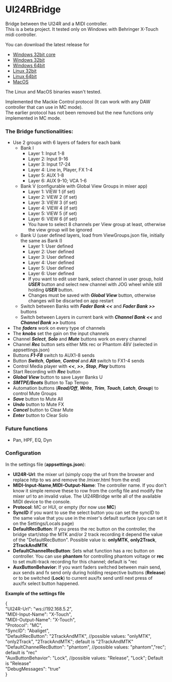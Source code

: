 # UI24RBridge
Bridge between the UI24R and a MIDI controller.\
This is a beta project. It tested only on Windows with Behringer X-Touch midi controller.

You can download the latest release for
- [Windows 32bit core](https://github.com/MatthewInch/UI24RBridge/blob/master/UI24RBridgeTest/Publish/win-x86-core.rar)
- [Windows 32bit](https://github.com/MatthewInch/UI24RBridge/blob/master/UI24RBridgeTest/Publish/win-x86.rar)
- [Windows 64bit](https://github.com/MatthewInch/UI24RBridge/blob/master/UI24RBridgeTest/Publish/win-x64.rar)
- [Linux 32bit](https://github.com/MatthewInch/UI24RBridge/blob/master/UI24RBridgeTest/Publish/linux-x86.rar)
- [Linux 64bit](https://github.com/MatthewInch/UI24RBridge/blob/master/UI24RBridgeTest/Publish/linux-x64.rar)
- [MacOS](https://github.com/MatthewInch/UI24RBridge/blob/master/UI24RBridgeTest/Publish/MacOS.rar)

The Linux and MacOS binaries wasn't tested.

Implemented the Mackie Control protocol (It can work with any DAW controller that can use in MC mode).\
The earlier protocol has not been removed but the new functions only implemented in MC mode.



### The Bridge functionalities:
 - Use 2 groups with 6 layers of faders for each bank
	- Bank I
		- Layer 1: Input 1-8
		- Layer 2: Input 9-16
		- Layer 3: Input 17-24
		- Layer 4: Line in, Player, FX 1-4
		- Layer 5: AUX 1-8
		- Layer 6: AUX 9-10; VCA 1-6
	- Bank V (configurable with Global View Groups in mixer app)
		- Layer 1: VIEW 1 (if set)
		- Layer 2: VIEW 2 (if set)
		- Layer 3: VIEW 3 (if set)
		- Layer 4: VIEW 4 (if set)
		- Layer 5: VIEW 5 (if set)
		- Layer 6: VIEW 6 (if set)
		- You have to select 8 channels per View group at least, otherwise the view group will be ignored
	- Bank U (user defined layers, load from ViewGroups.json file, initially the same as Bank I)
		- Layer 1: User defined
		- Layer 2: User defined
		- Layer 3: User defined
		- Layer 4: User defined
		- Layer 5: User defined
		- Layer 6: User defined
		- If you want to edit user bank, select channel in user group, hold ***USER*** button and select new channel with JOG wheel while still holding ***USER*** button.
		- Changes must be saved with ***Global View*** button, otherwise changes will be discarted on app restart
	- Switch between Banks with ***Fader Bank <<*** and ***Fader Bank >>*** buttons
	- Switch between Layers in current bank with ***Channel Bank <<*** and ***Channel Bank >>*** buttons
 - The ***faders*** work on every type of channels
 - The ***knobs*** set the gain on the input channels
 - Channel ***Select***, ***Solo*** and ***Mute*** buttons work on every channel
 - Channel ***Rec*** button sets either Mtk rec or Phantom 48V (selected in appsettings.json)
 - Buttons ***F1-F8*** switch to AUX1-8 sends
 - Button ***Switch***, ***Option***, ***Control*** and ***Alt*** switch to FX1-4 sends
 - Control Media player with ***<<***, ***>>***, ***Stop***, ***Play*** buttons
 - Start Recording with ***Rec*** button
 - ***Global View*** button to save Layer Banks U
 - ***SMTPE/Beats*** Button to Tap Tempo
 - Automation buttons (***Read/Off***, ***Write***, ***Trim***, ***Touch***, ***Latch***, ***Group***) to control Mute Groups
 - ***Save*** button to Mute All
 - ***Undo*** button to Mute FX
 - ***Cancel*** button to Clear Mute
 - ***Enter*** button to Clear Solo

### Future functions
 - Pan, HPF, EQ, Dyn


### Configuration
In the settings file (**appsettings.json**):
- **UI24R-Url**: the mixer url (simply copy the url from the browser and replace http to ws and remove the /mixer.html from the end)
- **MIDI-Input-Name**,**MIDI-Output-Name**: The controller name. If you don't know it simple remove these to row from the config file and modify the mixer url to an invalid value. The UI24RBridge write all of the available MIDI device to the console.
- **Protocol**: MC or HUI, or empty (for now use **MC**)
- **SyncID** if you want to use the select button you can set the syncID to the same value that you use in the mixer's default surface (you can set it on the Settings/Locals page)
 - **DefaultRecButton**: If you press the rec button on the controller, the bridge start/stop the MTK and/or 2 track recording it depend the value of the "DefaultRecButton". Possible value is: **onlyMTK**, **only2Track**, **2TrackAndMTK**
 - **DefaultChannelRecButton**: Sets what function has a rec button on controller. You can use **phantom** for controlling phantom voltage or **rec** to set multi-track recording for this channel; default is "rec
 - **AuxButtonBehavior**: If you want faders switched between main send, aux sends and fx send only during holding respective buttons (**Release**) or to be switched (**Lock**) to current aux/fx send until next press of aux/fx select button happened.


**Example of the settings file**

{\
    "UI24R-Url": "ws://192.168.5.2",\
    "MIDI-Input-Name": "X-Touch",\
    "MIDI-Output-Name": "X-Touch",\
    "Protocol": "MC",\
    "SyncID": "Abaliget",\
    "DefaultRecButton": "2TrackAndMTK", //possible values: "onlyMTK", "only2Track", "2TrackAndMTK"; default is "2TrackAndMTK"\
    "DefaultChannelRecButton": "phantom", //possible values: "phantom","rec"; default is "rec"\
    "AuxButtonBehavior": "Lock", //possible values: "Release", "Lock"; Default is "Release"\
    "DebugMessages": "true"\
}
